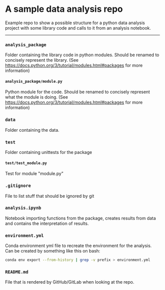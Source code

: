 # A sample data analysis repo 
Example repo to show a possible structure for a python data analysis project
with some library code and calls to it from an analysis notebook.

---

### `analysis_package` 
Folder containing the library code in python modules. Should be renamed to concisely represent the library.
(See https://docs.python.org/3/tutorial/modules.html#packages for more information)

#### `analysis_package/module.py`
Python module for the code. Should be renamed to concisely represent what the module is doing.
(See https://docs.python.org/3/tutorial/modules.html#packages for more information)

### `data` 
Folder containing the data.

### `test`
Folder containing unittests for the package

#### `test/test_module.py`
Test for module "module.py"

### `.gitignore`
File to list stuff that should be ignored by git

### `analysis.ipynb`
Notebook importing functions from the package, 
creates results from data and contains the interpretation of results.

### `environment.yml`
Conda environment yml file to recreate the environment for the analysis.
Can be created by something like this on bash:
```bash
conda env export --from-history | grep -v prefix > environment.yml
```

### `README.md`
File that is rendered by GitHub/GitLab when looking at the repo.
